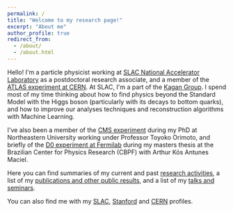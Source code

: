 ```yaml
---
permalink: /
title: "Welcome to my research page!"
excerpt: "About me"
author_profile: true
redirect_from: 
  - /about/
  - /about.html
---
```


Hello! I'm a particle physicist working at [SLAC National Accelerator Laboratory](https://www6.slac.stanford.edu) as a postdoctoral research associate, and a member of the [ATLAS experiment at CERN](https://atlas.cern). At SLAC, I'm a part of the [Kagan Group](https://makagan.github.io). I spend most of my time thinking about how to find physics beyond the Standard Model with the Higgs boson (particularly with its decays to bottom quarks), and how to improve our analyses techniques and reconstruction algorithms with Machine Learning.

I've also been a member of the [CMS experiment](https://cms.cern) during my PhD at Northeastern University working under Professor Toyoko Orimoto, and briefly of the [D0 experiment at Fermilab](https://www-d0.fnal.gov) during my masters thesis at the Brazilian Center for Physics Research (CBPF) with Arthur Kós Antunes Maciel.  

Here you can find summaries of my current and past [research activities](https://rteixeiradelima.github.io/research/), a list of my [publications and other public results](https://rteixeiradelima.github.io/publicresults/), and a list of my [talks and seminars](https://rteixeiradelima.github.io/talks/). 

You can also find me with my [SLAC](https://www-public.slac.stanford.edu/phonebook/dirsearch.aspx?lf=1&url=&gone=active&NAME=teixeira%20de%20lima), [Stanford](https://profiles.stanford.edu/rafael-teixeira-de-lima) and [CERN](https://phonebook.cern.ch/search?q=Rafael%20Teixeira%20de%20lima) profiles.
